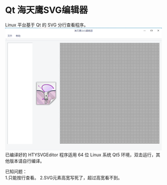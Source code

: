 # Qt 海天鹰SVG编辑器
Linux 平台基于 Qt 的 SVG 分行查看程序。  
![alt](preview.gif)  
已编译好的 HTYSVGEditor 程序适用 64 位 Linux 系统 Qt5 环境，双击运行，其他版本请自行编译。  

已知问题：  
1.只能按行查看。
2.SVG元素高宽写死了，超过高宽看不到。